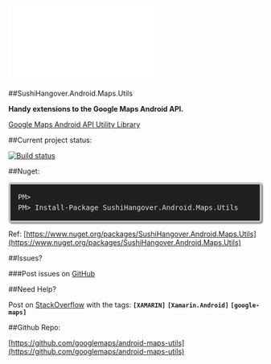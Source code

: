 <dl>
<iframe class="devsite-embedded-youtube-video" data-video-id="nb2X9IjjZpM" data-autohide="1" data-showinfo="0" frameborder="0" allowfullscreen="" id="ytplayer0" src="//www.youtube.com/embed/nb2X9IjjZpM?autohide=1&amp;showinfo=0&amp;enablejsapi=1" origin="https://developers.google.com">
</iframe>
</dl>

##SushiHangover.Android.Maps.Utils

**Handy extensions to the Google Maps Android API.**

[Google Maps Android API Utility Library](https://developers.google.com/maps/documentation/android-api/utility/
)

##Current project status:

[![Build status](https://ci.appveyor.com/api/projects/status/ronof3ruyjpl1c4v/branch/master?svg=true)](https://ci.appveyor.com/project/sushihangover/realm-json-extensions/branch/master)

##Nuget:

<div class="nuget-badge">
<p>
<code>
PM> Install-Package SushiHangover.Android.Maps.Utils
</code>
</p>
</div>

Ref: [https://www.nuget.org/packages/SushiHangover.Android.Maps.Utils](https://www.nuget.org/packages/SushiHangover.Android.Maps.Utils)

##Issues?

###Post issues on [GitHub](https://github.com/sushihangover/SushiHangover.Android.Maps.Utils/issues)

##Need Help?

Post on [StackOverflow](http://stackoverflow.com/questions/tagged/xamarin+Xamarin.Android+google-maps) with the tags: **`[XAMARIN]`** **`[Xamarin.Android]`** **`[google-maps]`**

##Github Repo:

[https://github.com/googlemaps/android-maps-utils](https://github.com/googlemaps/android-maps-utils)

<head>
<style>
.nuget-badge code {
    -moz-border-radius: 5px;
    -webkit-border-radius: 5px;
    background-color: #202020;
    border: 4px solid silver;
    border-radius: 5px;
    box-shadow: 2px 2px 3px #6e6e6e;
    color: #e2e2e2;
    display: block;
    font: 1.0em 'andale mono', 'lucida console', monospace;
    line-height: 1.5em;
    overflow: auto;
    padding: 15px
}
.nuget-badge code::before {
    content: "PM> "
}
.code {
    -moz-border-radius: 5px;
    -webkit-border-radius: 5px;
    background-color: #202020;
    border: 4px solid silver;
    border-radius: 5px;
    box-shadow: 2px 2px 3px #6e6e6e;
    color: #e2e2e2;
    display: block;
    font: 1.0em 'andale mono', 'lucida console', monospace;
    line-height: 1.5em;
    overflow: auto;
    padding: 15px
}

</style>
</head>

